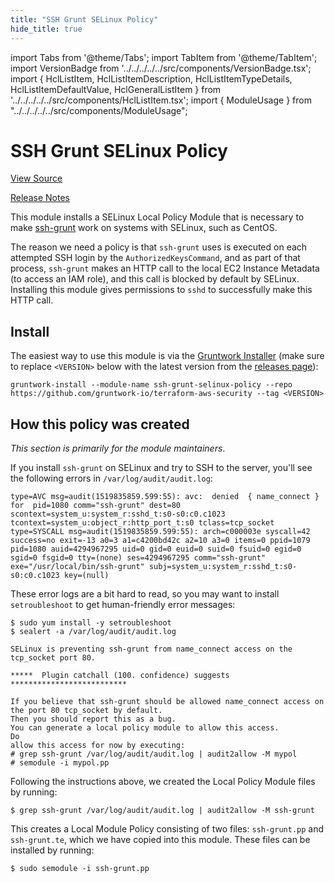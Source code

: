 ```yaml
---
title: "SSH Grunt SELinux Policy"
hide_title: true
---
```


import Tabs from '@theme/Tabs';
import TabItem from '@theme/TabItem';
import VersionBadge from '../../../../../src/components/VersionBadge.tsx';
import { HclListItem, HclListItemDescription, HclListItemTypeDetails, HclListItemDefaultValue, HclGeneralListItem } from '../../../../../src/components/HclListItem.tsx';
import { ModuleUsage } from "../../../../../src/components/ModuleUsage";

<VersionBadge repoTitle="Security Modules" version="0.74.5" lastModifiedVersion="0.44.10"/>

# SSH Grunt SELinux Policy

<a href="https://github.com/gruntwork-io/terraform-aws-security/tree/v0.74.5/modules/ssh-grunt-selinux-policy" className="link-button" title="View the source code for this module in GitHub.">View Source</a>

<a href="https://github.com/gruntwork-io/terraform-aws-security/releases/tag/v0.44.10" className="link-button" title="Release notes for only versions which impacted this module.">Release Notes</a>

This module installs a SELinux Local Policy Module that is necessary to make [ssh-grunt](https://github.com/gruntwork-io/terraform-aws-security/tree/v0.74.5/modules/ssh-grunt) work on
systems with SELinux, such as CentOS.

The reason we need a policy is that `ssh-grunt` uses is executed on each attempted SSH login by the
`AuthorizedKeysCommand`, and as part of that process, `ssh-grunt` makes an HTTP call to the local EC2 Instance Metadata
(to access an IAM role), and this call is blocked by default by SELinux. Installing this module gives permissions to
`sshd` to successfully make this HTTP call.

## Install

The easiest way to use this module is via the [Gruntwork
Installer](https://github.com/gruntwork-io/gruntwork-installer) (make sure to replace `<VERSION>` below with the latest
version from the [releases page](https://github.com/gruntwork-io/terraform-aws-security/releases)):

```
gruntwork-install --module-name ssh-grunt-selinux-policy --repo https://github.com/gruntwork-io/terraform-aws-security --tag <VERSION>
```

## How this policy was created

*This section is primarily for the module maintainers*.

If you install `ssh-grunt` on SELinux and try to SSH to the server, you'll see the following errors in
`/var/log/audit/audit.log`:

```
type=AVC msg=audit(1519835859.599:55): avc:  denied  { name_connect } for  pid=1080 comm="ssh-grunt" dest=80 scontext=system_u:system_r:sshd_t:s0-s0:c0.c1023 tcontext=system_u:object_r:http_port_t:s0 tclass=tcp_socket
type=SYSCALL msg=audit(1519835859.599:55): arch=c000003e syscall=42 success=no exit=-13 a0=3 a1=c4200bd42c a2=10 a3=0 items=0 ppid=1079 pid=1080 auid=4294967295 uid=0 gid=0 euid=0 suid=0 fsuid=0 egid=0 sgid=0 fsgid=0 tty=(none) ses=4294967295 comm="ssh-grunt" exe="/usr/local/bin/ssh-grunt" subj=system_u:system_r:sshd_t:s0-s0:c0.c1023 key=(null)
```

These error logs are a bit hard to read, so you may want to install `setroubleshoot` to get human-friendly error
messages:

```
$ sudo yum install -y setroubleshoot
$ sealert -a /var/log/audit/audit.log

SELinux is preventing ssh-grunt from name_connect access on the tcp_socket port 80.

*****  Plugin catchall (100. confidence) suggests   **************************

If you believe that ssh-grunt should be allowed name_connect access on the port 80 tcp_socket by default.
Then you should report this as a bug.
You can generate a local policy module to allow this access.
Do
allow this access for now by executing:
# grep ssh-grunt /var/log/audit/audit.log | audit2allow -M mypol
# semodule -i mypol.pp
```

Following the instructions above, we created the Local Policy Module files by running:

```
$ grep ssh-grunt /var/log/audit/audit.log | audit2allow -M ssh-grunt
```

This creates a Local Module Policy consisting of two files: `ssh-grunt.pp` and `ssh-grunt.te`, which we have copied into
this module. These files can be installed by running:

```
$ sudo semodule -i ssh-grunt.pp
```

<!-- ##DOCS-SOURCER-START
{
  "originalSources": [
    "https://github.com/gruntwork-io/terraform-aws-security/tree/v0.74.5/modules/ssh-grunt-selinux-policy/readme.md",
    "https://github.com/gruntwork-io/terraform-aws-security/tree/v0.74.5/modules/ssh-grunt-selinux-policy/variables.tf",
    "https://github.com/gruntwork-io/terraform-aws-security/tree/v0.74.5/modules/ssh-grunt-selinux-policy/outputs.tf"
  ],
  "sourcePlugin": "module-catalog-api",
  "hash": "c25080f96fde799a65e9c87ebc46c6f7"
}
##DOCS-SOURCER-END -->
